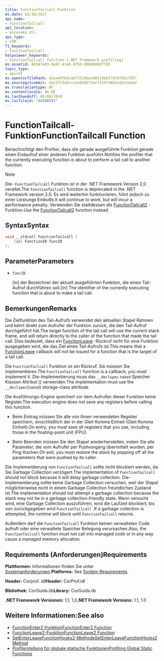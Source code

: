 ```yaml
---
title: FunctionTailcall-Funktion
ms.date: 03/30/2017
api_name:
- FunctionTailcall
api_location:
- mscorwks.dll
api_type:
- COM
f1_keywords:
- FunctionTailcall
helpviewer_keywords:
- FunctionTailcall function [.NET Framework profiling]
ms.assetid: 66347e03-9a97-41e8-8f9d-89b80803f7b5
topic_type:
- apiref
ms.openlocfilehash: 42ea497bdcab71518bec08514b827d76f0317d57
ms.sourcegitcommit: da21fc5a8cce1e028575acf31974681a1bc5aeed
ms.translationtype: MT
ms.contentlocale: de-DE
ms.lasthandoff: 06/08/2020
ms.locfileid: "84500597"
---
```

# <a name="functiontailcall-function"></a><span data-ttu-id="d0149-102">FunctionTailcall-Funktion</span><span class="sxs-lookup"><span data-stu-id="d0149-102">FunctionTailcall Function</span></span>
<span data-ttu-id="d0149-103">Benachrichtigt den Profiler, dass die gerade ausgeführte Funktion gerade einen Endaufruf einer anderen Funktion ausführt.</span><span class="sxs-lookup"><span data-stu-id="d0149-103">Notifies the profiler that the currently executing function is about to perform a tail call to another function.</span></span>  
  
> [!NOTE]
> <span data-ttu-id="d0149-104">Die- `FunctionTailcall` Funktion ist in der .NET Framework Version 2,0 veraltet.</span><span class="sxs-lookup"><span data-stu-id="d0149-104">The `FunctionTailcall` function is deprecated in the .NET Framework version 2.0.</span></span> <span data-ttu-id="d0149-105">Es wird weiterhin funktionieren, führt jedoch zu einer Leistungs Einbuße.</span><span class="sxs-lookup"><span data-stu-id="d0149-105">It will continue to work, but will incur a performance penalty.</span></span> <span data-ttu-id="d0149-106">Verwenden Sie stattdessen die [FunctionTailcall2](functiontailcall2-function.md) -Funktion.</span><span class="sxs-lookup"><span data-stu-id="d0149-106">Use the [FunctionTailcall2](functiontailcall2-function.md) function instead.</span></span>  
  
## <a name="syntax"></a><span data-ttu-id="d0149-107">Syntax</span><span class="sxs-lookup"><span data-stu-id="d0149-107">Syntax</span></span>  
  
```cpp
void __stdcall FunctionTailcall (  
    [in] FunctionID funcID  
);  
```  
  
## <a name="parameters"></a><span data-ttu-id="d0149-108">Parameter</span><span class="sxs-lookup"><span data-stu-id="d0149-108">Parameters</span></span>

- `funcID`

  <span data-ttu-id="d0149-109">\[in] der Bezeichner der aktuell ausgeführten Funktion, die einen Tail-Aufruf durchführen soll.</span><span class="sxs-lookup"><span data-stu-id="d0149-109">\[in] The identifier of the currently executing function that is about to make a tail call.</span></span>

## <a name="remarks"></a><span data-ttu-id="d0149-110">Bemerkungen</span><span class="sxs-lookup"><span data-stu-id="d0149-110">Remarks</span></span>  
 <span data-ttu-id="d0149-111">Die Zielfunktion des Tail-Aufrufs verwendet den aktuellen Stapel Rahmen und kehrt direkt zum Aufrufer der Funktion zurück, die den Tail-Aufruf durchgeführt hat.</span><span class="sxs-lookup"><span data-stu-id="d0149-111">The target function of the tail call will use the current stack frame, and will return directly to the caller of the function that made the tail call.</span></span> <span data-ttu-id="d0149-112">Dies bedeutet, dass ein [FunctionLeave](functionleave-function.md) -Rückruf nicht für eine Funktion ausgegeben wird, die das Ziel eines Tail-Aufrufs ist.</span><span class="sxs-lookup"><span data-stu-id="d0149-112">This means that a [FunctionLeave](functionleave-function.md) callback will not be issued for a function that is the target of a tail call.</span></span>  
  
 <span data-ttu-id="d0149-113">Die `FunctionTailcall` Funktion ist ein Rückruf. Sie müssen Sie implementieren.</span><span class="sxs-lookup"><span data-stu-id="d0149-113">The `FunctionTailcall` function is a callback; you must implement it.</span></span> <span data-ttu-id="d0149-114">Die-Implementierung muss das `__declspec` `naked` Speicher Klassen Attribut () verwenden.</span><span class="sxs-lookup"><span data-stu-id="d0149-114">The implementation must use the `__declspec`(`naked`) storage-class attribute.</span></span>  
  
 <span data-ttu-id="d0149-115">Die Ausführungs-Engine speichert vor dem Aufrufen dieser Funktion keine Register.</span><span class="sxs-lookup"><span data-stu-id="d0149-115">The execution engine does not save any registers before calling this function.</span></span>  
  
- <span data-ttu-id="d0149-116">Beim Eintrag müssen Sie alle von Ihnen verwendeten Register speichern, einschließlich der in der Gleit Komma Einheit (Gleit Komma Einheit).</span><span class="sxs-lookup"><span data-stu-id="d0149-116">On entry, you must save all registers that you use, including those in the floating-point unit (FPU).</span></span>  
  
- <span data-ttu-id="d0149-117">Beim Beenden müssen Sie den Stapel wiederherstellen, indem Sie alle Parameter, die vom Aufrufer per Pushvorgang übermittelt wurden, per Ping löschen.</span><span class="sxs-lookup"><span data-stu-id="d0149-117">On exit, you must restore the stack by popping off all the parameters that were pushed by its caller.</span></span>  
  
 <span data-ttu-id="d0149-118">Die Implementierung von `FunctionTailcall` sollte nicht blockiert werden, da Sie Garbage Collection verzögert.</span><span class="sxs-lookup"><span data-stu-id="d0149-118">The implementation of `FunctionTailcall` should not block because it will delay garbage collection.</span></span> <span data-ttu-id="d0149-119">Die-Implementierung sollte keine Garbage Collection versuchen, weil der Stapel möglicherweise nicht in einem Garbage Collection freundlichen Zustand ist.</span><span class="sxs-lookup"><span data-stu-id="d0149-119">The implementation should not attempt a garbage collection because the stack may not be in a garbage collection-friendly state.</span></span> <span data-ttu-id="d0149-120">Wenn versucht wird, eine Garbage Collection auszuführen, wird die Laufzeit blockiert, bis von zurückgegeben wird `FunctionTailcall` .</span><span class="sxs-lookup"><span data-stu-id="d0149-120">If a garbage collection is attempted, the runtime will block until `FunctionTailcall` returns.</span></span>  
  
 <span data-ttu-id="d0149-121">Außerdem darf die `FunctionTailcall` Funktion keinen verwalteten Code aufruft oder eine verwaltete Speicher Belegung verursachen.</span><span class="sxs-lookup"><span data-stu-id="d0149-121">Also, the `FunctionTailcall` function must not call into managed code or in any way cause a managed memory allocation.</span></span>  
  
## <a name="requirements"></a><span data-ttu-id="d0149-122">Requirements (Anforderungen)</span><span class="sxs-lookup"><span data-stu-id="d0149-122">Requirements</span></span>  
 <span data-ttu-id="d0149-123">**Plattformen:** Informationen finden Sie unter [Systemanforderungen](../../get-started/system-requirements.md).</span><span class="sxs-lookup"><span data-stu-id="d0149-123">**Platforms:** See [System Requirements](../../get-started/system-requirements.md).</span></span>  
  
 <span data-ttu-id="d0149-124">**Header:** Corprof. idl</span><span class="sxs-lookup"><span data-stu-id="d0149-124">**Header:** CorProf.idl</span></span>  
  
 <span data-ttu-id="d0149-125">**Bibliothek:** CorGuids.lib</span><span class="sxs-lookup"><span data-stu-id="d0149-125">**Library:** CorGuids.lib</span></span>  
  
 <span data-ttu-id="d0149-126">**.NET Framework Versionen:** 1,1, 1,0</span><span class="sxs-lookup"><span data-stu-id="d0149-126">**.NET Framework Versions:** 1.1, 1.0</span></span>  
  
## <a name="see-also"></a><span data-ttu-id="d0149-127">Weitere Informationen:</span><span class="sxs-lookup"><span data-stu-id="d0149-127">See also</span></span>

- [<span data-ttu-id="d0149-128">FunctionEnter2-Funktion</span><span class="sxs-lookup"><span data-stu-id="d0149-128">FunctionEnter2 Function</span></span>](functionenter2-function.md)
- [<span data-ttu-id="d0149-129">FunctionLeave2-Funktion</span><span class="sxs-lookup"><span data-stu-id="d0149-129">FunctionLeave2 Function</span></span>](functionleave2-function.md)
- [<span data-ttu-id="d0149-130">SetEnterLeaveFunctionHooks2-Methode</span><span class="sxs-lookup"><span data-stu-id="d0149-130">SetEnterLeaveFunctionHooks2 Method</span></span>](icorprofilerinfo2-setenterleavefunctionhooks2-method.md)
- [<span data-ttu-id="d0149-131">Profilerstellung für globale statische Funktionen</span><span class="sxs-lookup"><span data-stu-id="d0149-131">Profiling Global Static Functions</span></span>](profiling-global-static-functions.md)
